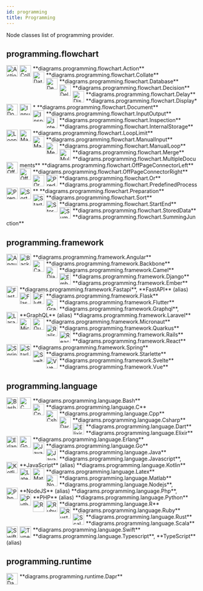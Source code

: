 ```yaml
---
id: programming
title: Programming
---
```


Node classes list of programming provider.

## programming.flowchart


<img width="30" src="/img/resources/programming/flowchart/action.png" alt="Action" style="float: left; padding-right: 5px;" >
**diagrams.programming.flowchart.Action**

<img width="30" src="/img/resources/programming/flowchart/collate.png" alt="Collate" style="float: left; padding-right: 5px;" >
**diagrams.programming.flowchart.Collate**

<img width="30" src="/img/resources/programming/flowchart/database.png" alt="Database" style="float: left; padding-right: 5px;" >
**diagrams.programming.flowchart.Database**

<img width="30" src="/img/resources/programming/flowchart/decision.png" alt="Decision" style="float: left; padding-right: 5px;" >
**diagrams.programming.flowchart.Decision**

<img width="30" src="/img/resources/programming/flowchart/delay.png" alt="Delay" style="float: left; padding-right: 5px;" >
**diagrams.programming.flowchart.Delay**

<img width="30" src="/img/resources/programming/flowchart/display.png" alt="Display" style="float: left; padding-right: 5px;" >
**diagrams.programming.flowchart.Display**

<img width="30" src="/img/resources/programming/flowchart/document.png" alt="Document" style="float: left; padding-right: 5px;" >
**diagrams.programming.flowchart.Document**

<img width="30" src="/img/resources/programming/flowchart/input-output.png" alt="InputOutput" style="float: left; padding-right: 5px;" >
**diagrams.programming.flowchart.InputOutput**

<img width="30" src="/img/resources/programming/flowchart/inspection.png" alt="Inspection" style="float: left; padding-right: 5px;" >
**diagrams.programming.flowchart.Inspection**

<img width="30" src="/img/resources/programming/flowchart/internal-storage.png" alt="InternalStorage" style="float: left; padding-right: 5px;" >
**diagrams.programming.flowchart.InternalStorage**

<img width="30" src="/img/resources/programming/flowchart/loop-limit.png" alt="LoopLimit" style="float: left; padding-right: 5px;" >
**diagrams.programming.flowchart.LoopLimit**

<img width="30" src="/img/resources/programming/flowchart/manual-input.png" alt="ManualInput" style="float: left; padding-right: 5px;" >
**diagrams.programming.flowchart.ManualInput**

<img width="30" src="/img/resources/programming/flowchart/manual-loop.png" alt="ManualLoop" style="float: left; padding-right: 5px;" >
**diagrams.programming.flowchart.ManualLoop**

<img width="30" src="/img/resources/programming/flowchart/merge.png" alt="Merge" style="float: left; padding-right: 5px;" >
**diagrams.programming.flowchart.Merge**

<img width="30" src="/img/resources/programming/flowchart/multiple-documents.png" alt="MultipleDocuments" style="float: left; padding-right: 5px;" >
**diagrams.programming.flowchart.MultipleDocuments**

<img width="30" src="/img/resources/programming/flowchart/off-page-connector-left.png" alt="OffPageConnectorLeft" style="float: left; padding-right: 5px;" >
**diagrams.programming.flowchart.OffPageConnectorLeft**

<img width="30" src="/img/resources/programming/flowchart/off-page-connector-right.png" alt="OffPageConnectorRight" style="float: left; padding-right: 5px;" >
**diagrams.programming.flowchart.OffPageConnectorRight**

<img width="30" src="/img/resources/programming/flowchart/or.png" alt="Or" style="float: left; padding-right: 5px;" >
**diagrams.programming.flowchart.Or**

<img width="30" src="/img/resources/programming/flowchart/predefined-process.png" alt="PredefinedProcess" style="float: left; padding-right: 5px;" >
**diagrams.programming.flowchart.PredefinedProcess**

<img width="30" src="/img/resources/programming/flowchart/preparation.png" alt="Preparation" style="float: left; padding-right: 5px;" >
**diagrams.programming.flowchart.Preparation**

<img width="30" src="/img/resources/programming/flowchart/sort.png" alt="Sort" style="float: left; padding-right: 5px;" >
**diagrams.programming.flowchart.Sort**

<img width="30" src="/img/resources/programming/flowchart/start-end.png" alt="StartEnd" style="float: left; padding-right: 5px;" >
**diagrams.programming.flowchart.StartEnd**

<img width="30" src="/img/resources/programming/flowchart/stored-data.png" alt="StoredData" style="float: left; padding-right: 5px;" >
**diagrams.programming.flowchart.StoredData**

<img width="30" src="/img/resources/programming/flowchart/summing-junction.png" alt="SummingJunction" style="float: left; padding-right: 5px;" >
**diagrams.programming.flowchart.SummingJunction**

## programming.framework


<img width="30" src="/img/resources/programming/framework/angular.png" alt="Angular" style="float: left; padding-right: 5px;" >
**diagrams.programming.framework.Angular**

<img width="30" src="/img/resources/programming/framework/backbone.png" alt="Backbone" style="float: left; padding-right: 5px;" >
**diagrams.programming.framework.Backbone**

<img width="30" src="/img/resources/programming/framework/camel.png" alt="Camel" style="float: left; padding-right: 5px;" >
**diagrams.programming.framework.Camel**

<img width="30" src="/img/resources/programming/framework/django.png" alt="Django" style="float: left; padding-right: 5px;" >
**diagrams.programming.framework.Django**

<img width="30" src="/img/resources/programming/framework/ember.png" alt="Ember" style="float: left; padding-right: 5px;" >
**diagrams.programming.framework.Ember**

<img width="30" src="/img/resources/programming/framework/fastapi.png" alt="Fastapi" style="float: left; padding-right: 5px;" >
**diagrams.programming.framework.Fastapi**, **FastAPI** (alias)

<img width="30" src="/img/resources/programming/framework/flask.png" alt="Flask" style="float: left; padding-right: 5px;" >
**diagrams.programming.framework.Flask**

<img width="30" src="/img/resources/programming/framework/flutter.png" alt="Flutter" style="float: left; padding-right: 5px;" >
**diagrams.programming.framework.Flutter**

<img width="30" src="/img/resources/programming/framework/graphql.png" alt="Graphql" style="float: left; padding-right: 5px;" >
**diagrams.programming.framework.Graphql**, **GraphQL** (alias)

<img width="30" src="/img/resources/programming/framework/laravel.png" alt="Laravel" style="float: left; padding-right: 5px;" >
**diagrams.programming.framework.Laravel**

<img width="30" src="/img/resources/programming/framework/micronaut.png" alt="Micronaut" style="float: left; padding-right: 5px;" >
**diagrams.programming.framework.Micronaut**

<img width="30" src="/img/resources/programming/framework/quarkus.png" alt="Quarkus" style="float: left; padding-right: 5px;" >
**diagrams.programming.framework.Quarkus**

<img width="30" src="/img/resources/programming/framework/rails.png" alt="Rails" style="float: left; padding-right: 5px;" >
**diagrams.programming.framework.Rails**

<img width="30" src="/img/resources/programming/framework/react.png" alt="React" style="float: left; padding-right: 5px;" >
**diagrams.programming.framework.React**

<img width="30" src="/img/resources/programming/framework/spring.png" alt="Spring" style="float: left; padding-right: 5px;" >
**diagrams.programming.framework.Spring**

<img width="30" src="/img/resources/programming/framework/starlette.png" alt="Starlette" style="float: left; padding-right: 5px;" >
**diagrams.programming.framework.Starlette**

<img width="30" src="/img/resources/programming/framework/svelte.png" alt="Svelte" style="float: left; padding-right: 5px;" >
**diagrams.programming.framework.Svelte**

<img width="30" src="/img/resources/programming/framework/vue.png" alt="Vue" style="float: left; padding-right: 5px;" >
**diagrams.programming.framework.Vue**

## programming.language


<img width="30" src="/img/resources/programming/language/bash.png" alt="Bash" style="float: left; padding-right: 5px;" >
**diagrams.programming.language.Bash**

<img width="30" src="/img/resources/programming/language/c.png" alt="C" style="float: left; padding-right: 5px;" >
**diagrams.programming.language.C**

<img width="30" src="/img/resources/programming/language/cpp.png" alt="Cpp" style="float: left; padding-right: 5px;" >
**diagrams.programming.language.Cpp**

<img width="30" src="/img/resources/programming/language/csharp.png" alt="Csharp" style="float: left; padding-right: 5px;" >
**diagrams.programming.language.Csharp**

<img width="30" src="/img/resources/programming/language/dart.png" alt="Dart" style="float: left; padding-right: 5px;" >
**diagrams.programming.language.Dart**

<img width="30" src="/img/resources/programming/language/elixir.png" alt="Elixir" style="float: left; padding-right: 5px;" >
**diagrams.programming.language.Elixir**

<img width="30" src="/img/resources/programming/language/erlang.png" alt="Erlang" style="float: left; padding-right: 5px;" >
**diagrams.programming.language.Erlang**

<img width="30" src="/img/resources/programming/language/go.png" alt="Go" style="float: left; padding-right: 5px;" >
**diagrams.programming.language.Go**

<img width="30" src="/img/resources/programming/language/java.png" alt="Java" style="float: left; padding-right: 5px;" >
**diagrams.programming.language.Java**

<img width="30" src="/img/resources/programming/language/javascript.png" alt="Javascript" style="float: left; padding-right: 5px;" >
**diagrams.programming.language.Javascript**, **JavaScript** (alias)

<img width="30" src="/img/resources/programming/language/kotlin.png" alt="Kotlin" style="float: left; padding-right: 5px;" >
**diagrams.programming.language.Kotlin**

<img width="30" src="/img/resources/programming/language/latex.png" alt="Latex" style="float: left; padding-right: 5px;" >
**diagrams.programming.language.Latex**

<img width="30" src="/img/resources/programming/language/matlab.png" alt="Matlab" style="float: left; padding-right: 5px;" >
**diagrams.programming.language.Matlab**

<img width="30" src="/img/resources/programming/language/nodejs.png" alt="Nodejs" style="float: left; padding-right: 5px;" >
**diagrams.programming.language.Nodejs**, **NodeJS** (alias)

<img width="30" src="/img/resources/programming/language/php.png" alt="Php" style="float: left; padding-right: 5px;" >
**diagrams.programming.language.Php**, **PHP** (alias)

<img width="30" src="/img/resources/programming/language/python.png" alt="Python" style="float: left; padding-right: 5px;" >
**diagrams.programming.language.Python**

<img width="30" src="/img/resources/programming/language/r.png" alt="R" style="float: left; padding-right: 5px;" >
**diagrams.programming.language.R**

<img width="30" src="/img/resources/programming/language/ruby.png" alt="Ruby" style="float: left; padding-right: 5px;" >
**diagrams.programming.language.Ruby**

<img width="30" src="/img/resources/programming/language/rust.png" alt="Rust" style="float: left; padding-right: 5px;" >
**diagrams.programming.language.Rust**

<img width="30" src="/img/resources/programming/language/scala.png" alt="Scala" style="float: left; padding-right: 5px;" >
**diagrams.programming.language.Scala**

<img width="30" src="/img/resources/programming/language/swift.png" alt="Swift" style="float: left; padding-right: 5px;" >
**diagrams.programming.language.Swift**

<img width="30" src="/img/resources/programming/language/typescript.png" alt="Typescript" style="float: left; padding-right: 5px;" >
**diagrams.programming.language.Typescript**, **TypeScript** (alias)

## programming.runtime


<img width="30" src="/img/resources/programming/runtime/dapr.png" alt="Dapr" style="float: left; padding-right: 5px;" >
**diagrams.programming.runtime.Dapr**
